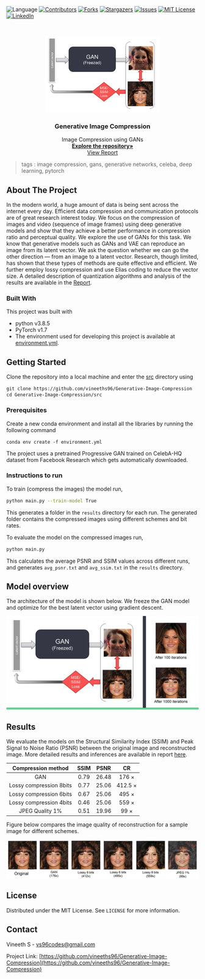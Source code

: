  ![Language](https://img.shields.io/badge/language-python--3.8.3-blue) [![Contributors][contributors-shield]][contributors-url] [![Forks][forks-shield]][forks-url] [![Stargazers][stars-shield]][stars-url] [![Issues][issues-shield]][issues-url] [![MIT License][license-shield]][license-url] [![LinkedIn][linkedin-shield]][linkedin-url]

<!-- PROJECT LOGO -->
<br />

<p align="center">
  <a href="https://github.com/vineeths96/Generative-Image-Compression">
    <img src="docs/readme/gan.png" alt="Logo" width="300" height="200">
  </a>
  <h3 align="center">Generative Image Compression</h3>
  <p align="center">
    Image Compression using GANs
    <br />
    <a href=https://github.com/vineeths96/Generative-Image-Compression><strong>Explore the repository»</strong></a>
    <br />
    <a href=https://github.com/vineeths96/Generative-Image-Compression/blob/master/docs/report.pdf>View Report</a>
  </p>

</p>

> tags : image compression, gans, generative networks, celeba, deep learning, pytorch 



<!-- ABOUT THE PROJECT -->

## About The Project

In the modern world, a huge amount of data is being sent across the internet every day. Efficient data compression and communication protocols are of great research interest today. We focus on the compression of images and video (sequence of image frames) using deep generative models and show
that they achieve a better performance in compression ratio and perceptual quality. We explore the use of GANs for this task. We know that generative models such as GANs and VAE can reproduce an image from its latent vector. We ask the question whether we can go the other direction — from an image to a latent vector. Research, though limited, has shown that these types of methods are quite effective and efficient. We further employ lossy compression and use Elias coding to reduce the vector size. A detailed description of quantization algorithms and analysis of the results are available in the [Report](./docs/report.pdf).



### Built With
This project was built with 

* python v3.8.5
* PyTorch v1.7
* The environment used for developing this project is available at [environment.yml](environment.yml).



<!-- GETTING STARTED -->

## Getting Started

Clone the repository into a local machine and enter the [src](src) directory using

```shell
git clone https://github.com/vineeths96/Generative-Image-Compression
cd Generative-Image-Compression/src
```

### Prerequisites

Create a new conda environment and install all the libraries by running the following command

```shell
conda env create -f environment.yml
```

The project uses a pretrained Progressive GAN trained on CelebA-HQ dataset from Facebook Research which gets automatically downloaded. 

### Instructions to run

To train (compress the images) the model run,

```sh
python main.py --train-model True
```

This generates a folder in the `results` directory for each run. The generated folder contains the compressed images using different schemes and bit rates.

To evaluate the model on the compressed images run,

```sh
python main.py 
```

This calculates the average PSNR and SSIM values across different runs, and generates `avg_psnr.txt` and `avg_ssim.txt` in the `results` directory.



## Model overview

The architecture of the model is shown below. We freeze the GAN model and optimize for the best latent vector using gradient descent.

![Transformer](./docs/readme/model.jpg)



<!-- RESULTS -->

## Results

We evaluate the models on the Structural Similarity Index (SSIM) and Peak Signal to Noise Ratio (PSNR) between the original image and reconstructed image. More detailed results and inferences are available in report [here](./docs/report.pdf).

| Compression method | SSIM | PSNR | CR |
| :------------------------------------------: | :-----------------: | :------------------------------------------: | :------------------------------------------: |
| GAN        | 0.79 | 26.48 | 176 × |
| Lossy compression 8bits | 0.77 | 25.06 | 412.5 × |
| Lossy compression 6bits | 0.67 | 25.06 |  495 ×  |
| Lossy compression 4bits | 0.46 | 25.06 |  559 ×  |
|     JPEG Quality 1%     | 0.51 | 19.96 | 99 × |

Figure below compares the image quality of reconstruction for a sample image for different schemes.

![Transformer](./docs/readme/results.jpg)

<!-- LICENSE -->

## License

Distributed under the MIT License. See `LICENSE` for more information.



<!-- CONTACT -->
## Contact

Vineeth S - vs96codes@gmail.com

Project Link: [https://github.com/vineeths96/Generative-Image-Compression](https://github.com/vineeths96/Generative-Image-Compression)






<!-- MARKDOWN LINKS & IMAGES -->
<!-- https://www.markdownguide.org/basic-syntax/#reference-style-links -->

[contributors-shield]: https://img.shields.io/github/contributors/vineeths96/Generative-Image-Compression.svg?style=flat-square
[contributors-url]: https://github.com/vineeths96/Generative-Image-Compression/graphs/contributors
[forks-shield]: https://img.shields.io/github/forks/vineeths96/Generative-Image-Compression.svg?style=flat-square
[forks-url]: https://github.com/vineeths96/Generative-Image-Compression/network/members
[stars-shield]: https://img.shields.io/github/stars/vineeths96/Generative-Image-Compression.svg?style=flat-square
[stars-url]: https://github.com/vineeths96/Generative-Image-Compression/stargazers
[issues-shield]: https://img.shields.io/github/issues/vineeths96/Generative-Image-Compression.svg?style=flat-square
[issues-url]: https://github.com/vineeths96/Generative-Image-Compression/issues
[license-shield]: https://img.shields.io/badge/License-MIT-yellow.svg
[license-url]: https://github.com/vineeths96/Generative-Image-Compression/blob/master/LICENSE
[linkedin-shield]: https://img.shields.io/badge/-LinkedIn-black.svg?style=flat-square&logo=linkedin&colorB=555
[linkedin-url]: https://linkedin.com/in/vineeths


